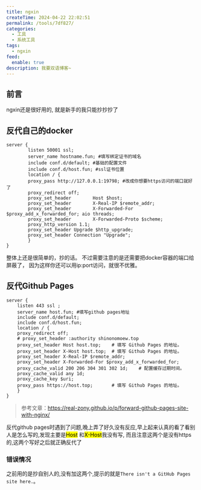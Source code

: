 ```yaml
---
title: ngxin
createTime: 2024-04-22 22:02:51
permalink: /tools/7df827/
categories:
  - 工具
  - 系统工具
tags:
  - ngxin 
feed:
  enable: true
description: 我要双语博客~
---
```

## 前言

ngxin还是很好用的, 就是新手的我只能抄抄抄了

## 反代自己的docker

```NGINX
server {
        listen 50001 ssl;
        server_name hostname.fun; #填写绑定证书的域名
        include conf.d/default; #基础的配置文件
        include conf.d/host.fun; #ssl证书位置
        location / {
        proxy_pass http://127.0.0.1:19798; #改成你想要https访问的端口就好了
        proxy_redirect off;
        proxy_set_header        Host $host;
        proxy_set_header        X-Real-IP $remote_addr;
        proxy_set_header        X-Forwarded-For $proxy_add_x_forwarded_for; aio threads;
        proxy_set_header        X-Forwarded-Proto $scheme;
        proxy_http_version 1.1;
        proxy_set_header Upgrade $http_upgrade;
        proxy_set_header Connection "Upgrade";
        }
}
```

整体上还是很简单的，抄的话。 不过需要注意的是还需要把docker容器的端口给屏蔽了， 因为这样你还可以用ip:port访问，就很不优雅。

## 反代Github Pages

```NGINX
server {
    listen 443 ssl ;
    server_name host.fun; #填写github pages地址
    include conf.d/default;
    include conf.d/host.fun;
    location / {
    proxy_redirect off;
    # proxy_set_header :authority shinonomoew.top
    proxy_set_header Host host.top;    # 填写 Github Pages 的地址。
    proxy_set_header X-Host host.top;  # 填写 Github Pages 的地址。
    proxy_set_header X-Real-IP $remote_addr;
    proxy_set_header X-Forwarded-For $proxy_add_x_forwarded_for;
    proxy_cache_valid 200 206 304 301 302 1d;    # 配置缓存过期时间。
    proxy_cache_valid any 1d;
    proxy_cache_key $uri;
    proxy_pass https://host.top;       # 填写 Github Pages 的地址。
    }
}
```

> 参考文章：<https://real-zony.github.io/p/forward-github-pages-site-with-nginx/>

反代github pages时遇到了问题,晚上弄了好久没有反应,早上起来认真的看了看别人是怎么写的,发现主要是<mark>Host</mark> 和<mark>X-Host</mark>我没有写, 而且注意这两个是没有https的,这两个写好之后就正确反代了

### 错误情况

之前用的是抄自别人的,没有加这两个,提示的就是`There isn't a GitHub Pages site here.`。

